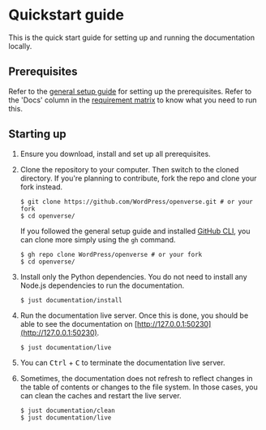 # Quickstart guide

This is the quick start guide for setting up and running the documentation
locally.

## Prerequisites

Refer to the [general setup guide](../general_setup.md) for setting up the
prerequisites. Refer to the 'Docs' column in the
[requirement matrix](../general_setup.md#requirement-matrix) to know what you
need to run this.

## Starting up

1. Ensure you download, install and set up all prerequisites.

2. Clone the repository to your computer. Then switch to the cloned directory.
   If you're planning to contribute, fork the repo and clone your fork instead.

   ```console
   $ git clone https://github.com/WordPress/openverse.git # or your fork
   $ cd openverse/
   ```

   If you followed the general setup guide and installed
   [GitHub CLI](./general_setup.md#github-cli), you can clone more simply using
   the `gh` command.

   ```console
   $ gh repo clone WordPress/openverse # or your fork
   $ cd openverse/
   ```

3. Install only the Python dependencies. You do not need to install any Node.js
   dependencies to run the documentation.

   ```console
   $ just documentation/install
   ```

4. Run the documentation live server. Once this is done, you should be able to
   see the documentation on [http://127.0.0.1:50230](http://127.0.0.1:50230).

   ```console
   $ just documentation/live
   ```

5. You can <kbd>Ctrl</kbd> + <kbd>C</kbd> to terminate the documentation live
   server.

6. Sometimes, the documentation does not refresh to reflect changes in the table
   of contents or changes to the file system. In those cases, you can clean the
   caches and restart the live server.

   ```console
   $ just documentation/clean
   $ just documentation/live
   ```
